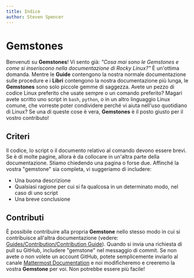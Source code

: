 ```yaml
---
title: Indice
author: Steven Spencer
---
```


# Gemstones

Benvenuti su **Gemstones**! Vi sento già: _"Cosa mai sono le Gemstones e come si inseriscono nella documentazione di Rocky Linux?"_ È un'ottima domanda. Mentre le **Guide** contengono la nostra normale documentazione sulle procedure e i **Libri** contengono la nostra documentazione più lunga, le **Gemstones** sono solo piccole gemme di saggezza. Avete un pezzo di codice Linux preferito che usate sempre o un comando preferito? Magari avete scritto uno script in `bash`, `python`, o in un altro linguaggio Linux comune, che vorreste poter condividere perché vi aiuta nell'uso quotidiano di Linux? Se una di queste cose è vera, **Gemstones** è il posto giusto per il vostro contributo!

## Criteri

Il codice, lo script o il documento relativo al comando devono essere brevi. Se è di molte pagine, allora è da collocare in un'altra parte della documentazione. Stiamo chiedendo una pagina o forse due. Affinché la vostra "gemstone" sia completa, vi suggeriamo di includere:

* Una buona descrizione
* Qualsiasi ragione per cui si fa qualcosa in un determinato modo, nel caso di uno script
* Una breve conclusione

## Contributi

È possibile contribuire alla propria **Gemstone** nello stesso modo in cui si contribuisce all'altra documentazione (vedere: [Guides/Contribution/Contribution Guide](../guides/contribute/README.md)). Quando si invia una richiesta di pull su GitHub, includere "gemstone" nel messaggio di commit. Se non avete o non volete un account GitHub, potete semplicemente inviarlo al canale [Mattermost Documentation](https://chat.rockylinux.org/rocky-linux/channels/documentation) e noi modificheremo e creeremo la vostra **Gemstone** per voi. Non potrebbe essere più facile!
